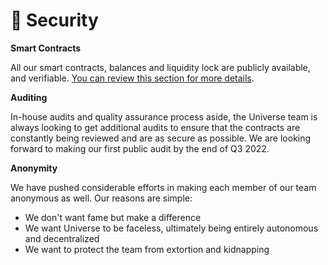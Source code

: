 # 🔐 Security

**Smart Contracts**

All our smart contracts, balances and liquidity lock are publicly available, and verifiable. [You can review this section for more details](broken-reference).

**Auditing**

In-house audits and quality assurance process aside, the Universe team is always looking to get additional audits to ensure that the contracts are constantly being reviewed and are as secure as possible. We are looking forward to making our first public audit by the end of Q3 2022.

**Anonymity**

We have pushed considerable efforts in making each member of our team anonymous as well. Our reasons are simple:

* We don't want fame but make a difference
* We want Universe to be faceless, ultimately being entirely autonomous and decentralized
* We want to protect the team from extortion and kidnapping
